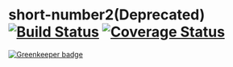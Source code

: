 # short-number2(Deprecated) [![Build Status](https://travis-ci.org/FinalDes/short-number-demo.svg?branch=master)](https://travis-ci.org/FinalDes/short-number-demo) [![Coverage Status](https://coveralls.io/repos/github/FinalDes/short-number-demo/badge.svg?branch=master)](https://coveralls.io/github/FinalDes/short-number-demo?branch=master)
[![Greenkeeper badge](https://badges.greenkeeper.io/FinalDes/short-number-demo.svg)](https://greenkeeper.io/)